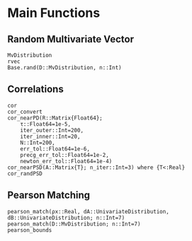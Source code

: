 # Main Functions

## Random Multivariate Vector

```@docs
MvDistribution
rvec
Base.rand(D::MvDistribution, n::Int)
```

## Correlations

```@docs
cor
cor_convert
cor_nearPD(R::Matrix{Float64};
    τ::Float64=1e-5,
    iter_outer::Int=200,
    iter_inner::Int=20,
    N::Int=200,
    err_tol::Float64=1e-6,
    precg_err_tol::Float64=1e-2,
    newton_err_tol::Float64=1e-4)
cor_nearPSD(A::Matrix{T}; n_iter::Int=3) where {T<:Real}
cor_randPSD
```

## Pearson Matching

```@docs
pearson_match(ρx::Real, dA::UnivariateDistribution, dB::UnivariateDistribution; n::Int=7)
pearson_match(D::MvDistribution; n::Int=7)
pearson_bounds
```
